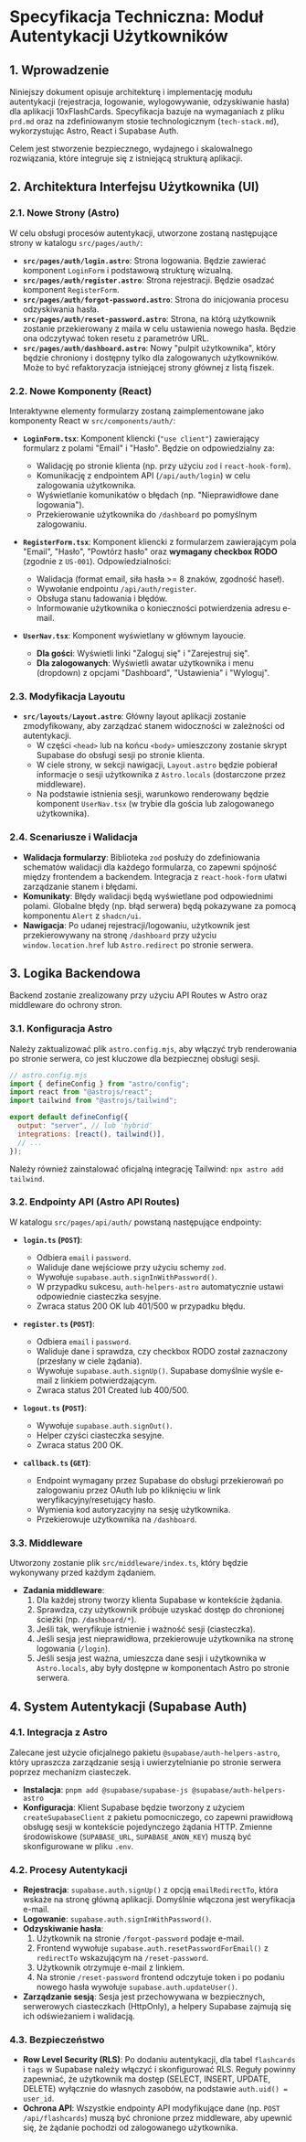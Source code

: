 # Specyfikacja Techniczna: Moduł Autentykacji Użytkowników

## 1. Wprowadzenie

Niniejszy dokument opisuje architekturę i implementację modułu autentykacji (rejestracja, logowanie, wylogowywanie, odzyskiwanie hasła) dla aplikacji 10xFlashCards. Specyfikacja bazuje na wymaganiach z pliku `prd.md` oraz na zdefiniowanym stosie technologicznym (`tech-stack.md`), wykorzystując Astro, React i Supabase Auth.

Celem jest stworzenie bezpiecznego, wydajnego i skalowalnego rozwiązania, które integruje się z istniejącą strukturą aplikacji.

## 2. Architektura Interfejsu Użytkownika (UI)

### 2.1. Nowe Strony (Astro)

W celu obsługi procesów autentykacji, utworzone zostaną następujące strony w katalogu `src/pages/auth/`:

- **`src/pages/auth/login.astro`**: Strona logowania. Będzie zawierać komponent `LoginForm` i podstawową strukturę wizualną.
- **`src/pages/auth/register.astro`**: Strona rejestracji. Będzie osadzać komponent `RegisterForm`.
- **`src/pages/auth/forgot-password.astro`**: Strona do inicjowania procesu odzyskiwania hasła.
- **`src/pages/auth/reset-password.astro`**: Strona, na którą użytkownik zostanie przekierowany z maila w celu ustawienia nowego hasła. Będzie ona odczytywać token resetu z parametrów URL.
- **`src/pages/auth/dashboard.astro`**: Nowy "pulpit użytkownika", który będzie chroniony i dostępny tylko dla zalogowanych użytkowników. Może to być refaktoryzacja istniejącej strony głównej z listą fiszek.

### 2.2. Nowe Komponenty (React)

Interaktywne elementy formularzy zostaną zaimplementowane jako komponenty React w `src/components/auth/`:

- **`LoginForm.tsx`**: Komponent kliencki (`"use client"`) zawierający formularz z polami "Email" i "Hasło". Będzie on odpowiedzialny za:

  - Walidację po stronie klienta (np. przy użyciu `zod` i `react-hook-form`).
  - Komunikację z endpointem API (`/api/auth/login`) w celu zalogowania użytkownika.
  - Wyświetlanie komunikatów o błędach (np. "Nieprawidłowe dane logowania").
  - Przekierowanie użytkownika do `/dashboard` po pomyślnym zalogowaniu.

- **`RegisterForm.tsx`**: Komponent kliencki z formularzem zawierającym pola "Email", "Hasło", "Powtórz hasło" oraz **wymagany checkbox RODO** (zgodnie z `US-001`). Odpowiedzialności:

  - Walidacja (format email, siła hasła >= 8 znaków, zgodność haseł).
  - Wywołanie endpointu `/api/auth/register`.
  - Obsługa stanu ładowania i błędów.
  - Informowanie użytkownika o konieczności potwierdzenia adresu e-mail.

- **`UserNav.tsx`**: Komponent wyświetlany w głównym layoucie.
  - **Dla gości**: Wyświetli linki "Zaloguj się" i "Zarejestruj się".
  - **Dla zalogowanych**: Wyświetli awatar użytkownika i menu (dropdown) z opcjami "Dashboard", "Ustawienia" i "Wyloguj".

### 2.3. Modyfikacja Layoutu

- **`src/layouts/Layout.astro`**: Główny layout aplikacji zostanie zmodyfikowany, aby zarządzać stanem widoczności w zależności od autentykacji.
  - W części `<head>` lub na końcu `<body>` umieszczony zostanie skrypt Supabase do obsługi sesji po stronie klienta.
  - W ciele strony, w sekcji nawigacji, `Layout.astro` będzie pobierał informacje o sesji użytkownika z `Astro.locals` (dostarczone przez middleware).
  - Na podstawie istnienia sesji, warunkowo renderowany będzie komponent `UserNav.tsx` (w trybie dla gościa lub zalogowanego użytkownika).

### 2.4. Scenariusze i Walidacja

- **Walidacja formularzy**: Biblioteka `zod` posłuży do zdefiniowania schematów walidacji dla każdego formularza, co zapewni spójność między frontendem a backendem. Integracja z `react-hook-form` ułatwi zarządzanie stanem i błędami.
- **Komunikaty**: Błędy walidacji będą wyświetlane pod odpowiednimi polami. Globalne błędy (np. błąd serwera) będą pokazywane za pomocą komponentu `Alert` z `shadcn/ui`.
- **Nawigacja**: Po udanej rejestracji/logowaniu, użytkownik jest przekierowywany na stronę `/dashboard` przy użyciu `window.location.href` lub `Astro.redirect` po stronie serwera.

## 3. Logika Backendowa

Backend zostanie zrealizowany przy użyciu API Routes w Astro oraz middleware do ochrony stron.

### 3.1. Konfiguracja Astro

Należy zaktualizować plik `astro.config.mjs`, aby włączyć tryb renderowania po stronie serwera, co jest kluczowe dla bezpiecznej obsługi sesji.

```javascript
// astro.config.mjs
import { defineConfig } from "astro/config";
import react from "@astrojs/react";
import tailwind from "@astrojs/tailwind";

export default defineConfig({
  output: "server", // lub 'hybrid'
  integrations: [react(), tailwind()],
  // ...
});
```

Należy również zainstalować oficjalną integrację Tailwind: `npx astro add tailwind`.

### 3.2. Endpointy API (Astro API Routes)

W katalogu `src/pages/api/auth/` powstaną następujące endpointy:

- **`login.ts` (`POST`)**:

  - Odbiera `email` i `password`.
  - Waliduje dane wejściowe przy użyciu schemy `zod`.
  - Wywołuje `supabase.auth.signInWithPassword()`.
  - W przypadku sukcesu, `auth-helpers-astro` automatycznie ustawi odpowiednie ciasteczka sesyjne.
  - Zwraca status 200 OK lub 401/500 w przypadku błędu.

- **`register.ts` (`POST`)**:

  - Odbiera `email` i `password`.
  - Waliduje dane i sprawdza, czy checkbox RODO został zaznaczony (przesłany w ciele żądania).
  - Wywołuje `supabase.auth.signUp()`. Supabase domyślnie wyśle e-mail z linkiem potwierdzającym.
  - Zwraca status 201 Created lub 400/500.

- **`logout.ts` (`POST`)**:

  - Wywołuje `supabase.auth.signOut()`.
  - Helper czyści ciasteczka sesyjne.
  - Zwraca status 200 OK.

- **`callback.ts` (`GET`)**:
  - Endpoint wymagany przez Supabase do obsługi przekierowań po zalogowaniu przez OAuth lub po kliknięciu w link weryfikacyjny/resetujący hasło.
  - Wymienia kod autoryzacyjny na sesję użytkownika.
  - Przekierowuje użytkownika na `/dashboard`.

### 3.3. Middleware

Utworzony zostanie plik `src/middleware/index.ts`, który będzie wykonywany przed każdym żądaniem.

- **Zadania middleware**:
  1.  Dla każdej strony tworzy klienta Supabase w kontekście żądania.
  2.  Sprawdza, czy użytkownik próbuje uzyskać dostęp do chronionej ścieżki (np. `/dashboard/*`).
  3.  Jeśli tak, weryfikuje istnienie i ważność sesji (ciasteczka).
  4.  Jeśli sesja jest nieprawidłowa, przekierowuje użytkownika na stronę logowania (`/login`).
  5.  Jeśli sesja jest ważna, umieszcza dane sesji i użytkownika w `Astro.locals`, aby były dostępne w komponentach Astro po stronie serwera.

## 4. System Autentykacji (Supabase Auth)

### 4.1. Integracja z Astro

Zalecane jest użycie oficjalnego pakietu `@supabase/auth-helpers-astro`, który upraszcza zarządzanie sesją i uwierzytelnianie po stronie serwera poprzez mechanizm ciasteczek.

- **Instalacja**: `pnpm add @supabase/supabase-js @supabase/auth-helpers-astro`
- **Konfiguracja**: Klient Supabase będzie tworzony z użyciem `createSupabaseClient` z pakietu pomocniczego, co zapewni prawidłową obsługę sesji w kontekście pojedynczego żądania HTTP. Zmienne środowiskowe (`SUPABASE_URL`, `SUPABASE_ANON_KEY`) muszą być skonfigurowane w pliku `.env`.

### 4.2. Procesy Autentykacji

- **Rejestracja**: `supabase.auth.signUp()` z opcją `emailRedirectTo`, która wskaże na stronę główną aplikacji. Domyślnie włączona jest weryfikacja e-mail.
- **Logowanie**: `supabase.auth.signInWithPassword()`.
- **Odzyskiwanie hasła**:
  1.  Użytkownik na stronie `/forgot-password` podaje e-mail.
  2.  Frontend wywołuje `supabase.auth.resetPasswordForEmail()` z `redirectTo` wskazującym na `/reset-password`.
  3.  Użytkownik otrzymuje e-mail z linkiem.
  4.  Na stronie `/reset-password` frontend odczytuje token i po podaniu nowego hasła wywołuje `supabase.auth.updateUser()`.
- **Zarządzanie sesją**: Sesja jest przechowywana w bezpiecznych, serwerowych ciasteczkach (HttpOnly), a helpery Supabase zajmują się ich odświeżaniem i walidacją.

### 4.3. Bezpieczeństwo

- **Row Level Security (RLS)**: Po dodaniu autentykacji, dla tabel `flashcards` i `tags` w Supabase należy włączyć i skonfigurować RLS. Reguły powinny zapewniać, że użytkownik ma dostęp (SELECT, INSERT, UPDATE, DELETE) wyłącznie do własnych zasobów, na podstawie `auth.uid() = user_id`.
- **Ochrona API**: Wszystkie endpointy API modyfikujące dane (np. `POST /api/flashcards`) muszą być chronione przez middleware, aby upewnić się, że żądanie pochodzi od zalogowanego użytkownika.
